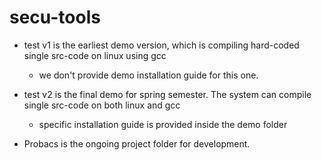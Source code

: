 # secu-tools

 - test v1 is the earliest demo version, which is compiling hard-coded single src-code on linux using gcc
 	- we don't provide demo installation guide for this one.

 - test v2 is the final demo for spring semester. The system can compile single src-code on both linux and gcc
 	- specific installation guide is provided inside the demo folder

 - Probacs is the ongoing project folder for development.